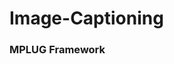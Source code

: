# Image-Captioning

### MPLUG Framework
<mplug src="https://github.com/Hwidong-Kim/Image-Captioning/assets/77139808/c2b1bd8c-080e-45b2-9239-68e79d155fd4.png" width="200" height="400"/>
